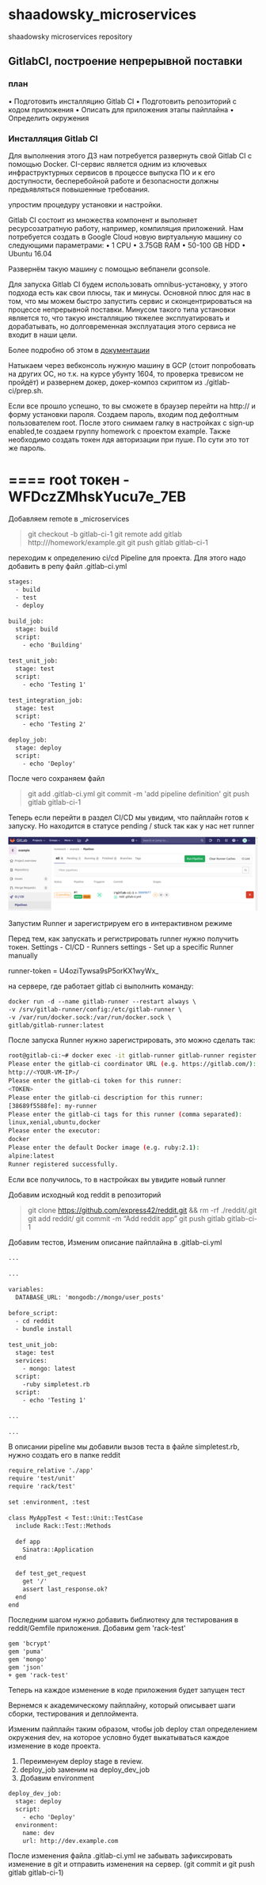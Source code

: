 # shaadowsky_microservices
shaadowsky microservices repository

## GitlabCI, построение непрерывной поставки

### план

• Подготовить инсталляцию Gitlab CI
• Подготовить репозиторий с кодом приложения
• Описать для приложения этапы пайплайна
• Определить окружения

### Инсталляция Gitlab CI

Для выполнения этого ДЗ нам потребуется развернуть свой Gitlab CI с помощью Docker. CI-сервис является одним из ключевых инфраструктурных сервисов в процессе выпуска ПО и к его доступности, бесперебойной работе и безопасности должны предъявляться повышенные требования.

упростим процедуру установки и настройки. 

Gitlab CI состоит из множества компонент и выполняет ресурсозатратную работу, например, компиляция приложений. Нам потребуется создать в Google Cloud новую виртуальную машину со следующими параметрами:
• 1 CPU
• 3.75GB RAM
• 50-100 GB HDD
• Ubuntu 16.04

Развернём такую машину с помощью вебпанели gconsole.

Для запуска Gitlab CI будем использовать omnibus-установку, у этого подхода есть как свои плюсы, так и минусы. Основной плюс для нас в том, что мы можем быстро запустить cервис и сконцентрироваться на процессе непрерывной поставки. Минусом такого типа установки является то, что такую инсталляцию тяжелее эксплуатировать и дорабатывать, но долговременная эксплуатация этого сервиса не входит в наши цели.

Более подробно об этом в [документации](https://docs.gitlab.com/omnibus/README.html)

Натыкаем через вебконсоль нужную машину в GCP (стоит попробовать на других ОС, но т.к. на курсе убунту 1604, то проверка тревисом не пройдёт) и развернем докер, докер-композ скриптом из ./gitlab-ci/prep.sh.

Если все прошло успешно, то вы сможете в браузер перейти на http://<your-vm-ip> и форму установки пароля. Создаем пароль, входим под дефолтным пользователем root. После этого снимаем галку в настройках с sign-up enabled,te создаем группу homework c проектом example. Также необходимо создать токен лдя авторизации при пуше. По сути это тот же пароль.

====
root токен - WFDczZMhskYucu7e_7EB
====

Добавляем remote в <username>_microservices

> git checkout -b gitlab-ci-1
> git remote add gitlab http://<your-vm-ip>/homework/example.git
> git push gitlab gitlab-ci-1

переходим к определению ci/cd Pipeline для проекта. Для этого надо добавить в репу файл .gitlab-ci.yml

```code
stages:
  - build
  - test
  - deploy

build_job:
  stage: build
  script:
    - echo 'Building'

test_unit_job:
  stage: test
  script:
    - echo 'Testing 1'

test_integration_job:
  stage: test
  script:
    - echo 'Testing 2'

deploy_job:
  stage: deploy
  script:
    - echo 'Deploy'
```

После чего сохраняем файл
> git add .gitlab-ci.yml
> git commit -m 'add pipeline definition'
> git push gitlab gitlab-ci-1

Теперь если перейти в раздел CI/CD мы увидим, что пайплайн готов к запуску. Но находится в статусе pending / stuck так как у нас нет runner

![alt text](./readme/files/gitlab-ci-1/stuck_pipe.png)

Запустим Runner и зарегистрируем его в интерактивном режиме

Перед тем, как запускать и регистрировать runner нужно получить токен. Settings - CI/CD - Runners settings - Set up a specific Runner manually

runner-token = U4oziTywsa9sP5orKX1wyWx_

на сервере, где работает gitlab ci выполнить команду:

```
docker run -d --name gitlab-runner --restart always \
-v /srv/gitlab-runner/config:/etc/gitlab-runner \
-v /var/run/docker.sock:/var/run/docker.sock \
gitlab/gitlab-runner:latest 
```

После запуска Runner нужно зарегистрировать, это можно сделать так:

```bash
root@gitlab-ci:~# docker exec -it gitlab-runner gitlab-runner register --run-untagged --locked=false
Please enter the gitlab-ci coordinator URL (e.g. https://gitlab.com/):
http://<YOUR-VM-IP>/
Please enter the gitlab-ci token for this runner:
<TOKEN>
Please enter the gitlab-ci description for this runner:
[38689f5588fe]: my-runner
Please enter the gitlab-ci tags for this runner (comma separated):
linux,xenial,ubuntu,docker
Please enter the executor:
docker
Please enter the default Docker image (e.g. ruby:2.1):
alpine:latest
Runner registered successfully.
```

Если все получилось, то в настройках вы увидите новый runner 

Добавим исходный код reddit в репозиторий
> git clone https://github.com/express42/reddit.git && rm -rf ./reddit/.git
> git add reddit/
> git commit -m “Add reddit app”
> git push gitlab gitlab-ci-1

Добавим тестов, Изменим описание пайплайна в .gitlab-ci.yml 

```code
...

...

variables:
  DATABASE_URL: 'mongodb://mongo/user_posts'

before_script:
  - cd reddit
  - bundle install

test_unit_job:
  stage: test
  services:
    - mongo: latest
  script:
    -ruby simpletest.rb
  script:
    - echo 'Testing 1'
  
...

...
```

В описании pipeline мы добавили вызов теста в файле simpletest.rb, нужно создать его в папке reddit

```code
require_relative './app'
require 'test/unit'
require 'rack/test'

set :environment, :test

class MyAppTest < Test::Unit::TestCase
  include Rack::Test::Methods

  def app
    Sinatra::Application
  end

  def test_get_request
    get '/'
    assert last_response.ok?
  end
end
```

Последним шагом нужно добавить библиотеку для тестирования в reddit/Gemfile приложения. Добавим gem 'rack-test'


```code
gem 'bcrypt'
gem 'puma'
gem 'mongo'
gem 'json'
+ gem 'rack-test'
```

Теперь на каждое изменение в коде приложения будет запущен тест

Вернемся к академическому пайплайну, который описывает шаги сборки, тестирования и деплоймента. 

Изменим пайплайн таким образом, чтобы job deploy стал определением окружения dev, на которое условно будет выкатываться каждое изменение в коде проекта.

1. Переименуем deploy stage в review.
2. deploy_job заменим на deploy_dev_job
3. Добавим environment

```code
deploy_dev_job:
  stage: deploy
  script:
    - echo 'Deploy'
  environment:
    name: dev
    url: http://dev.example.com
```

После изменения файла .gitlab-ci.yml не забывать зафиксировать изменение в git и отправить изменения на сервер. (git commit и git push gitlab gitlab-ci-1)


